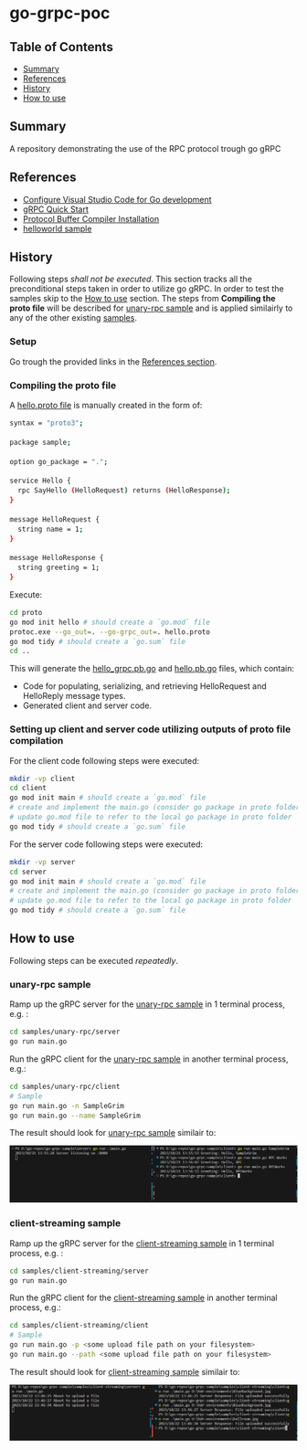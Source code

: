 # go-grpc-poc

## Table of Contents

+ [Summary](#summary)
+ [References](#references)
+ [History](#history)
+ [How to use](#how-to-use)

## Summary

A repository demonstrating the use of the RPC protocol trough go gRPC

## References

- [Configure Visual Studio Code for Go development](https://learn.microsoft.com/en-us/azure/developer/go/configure-visual-studio-code)
- [gRPC Quick Start](https://grpc.io/docs/languages/go/quickstart/)
- [Protocol Buffer Compiler Installation](https://grpc.io/docs/protoc-installation/)
- [helloworld sample](https://github.com/grpc/grpc-go/tree/master/examples/helloworld)

## History

Following steps *shall not be executed*. This section tracks all the preconditional steps taken in order to utilize go gRPC. In order to test the samples skip to the [How to use](#how-to-use) section. The steps from **Compiling the proto file** will be described for [unary-rpc sample](./samples/unary-rpc/) and is applied similairly to any of the other existing [samples](./samples/).

### Setup

Go trough the provided links in the [References section](#references).

### Compiling the proto file

A  [hello.proto file](./samples/unary-rpc/proto/hello.proto) is manually created in the form of:

```sh
syntax = "proto3";

package sample;

option go_package = ".";

service Hello {
  rpc SayHello (HelloRequest) returns (HelloResponse);
}

message HelloRequest {
  string name = 1;
}

message HelloResponse {
  string greeting = 1;
}
```

Execute: 

```sh
cd proto
go mod init hello # should create a `go.mod` file
protoc.exe --go_out=. --go-grpc_out=. hello.proto
go mod tidy # should create a `go.sum` file
cd ..
```

This will generate the [hello_grpc.pb.go](./samples/unary-rpc/proto/hello_grpc.pb.go) and [hello.pb.go](./samples/unary-rpc/proto/hello.pb.go) files, which contain:
- Code for populating, serializing, and retrieving HelloRequest and HelloReply message types.
- Generated client and server code.

### Setting up client and server code utilizing outputs of proto file compilation

For the client code following steps were executed:

```sh
mkdir -vp client
cd client
go mod init main # should create a `go.mod` file
# create and implement the main.go (consider go package in proto folder as local dependency)
# update go.mod file to refer to the local go package in proto folder `replace hello => ../proto`
go mod tidy # should create a `go.sum` file
```

For the server code following steps were executed:

```sh
mkdir -vp server
cd server
go mod init main # should create a `go.mod` file
# create and implement the main.go (consider go package in proto folder as local dependency)
# update go.mod file to refer to the local go package in proto folder `replace hello => ../proto`
go mod tidy # should create a `go.sum` file
```

## How to use

Following steps can be executed *repeatedly*.

### unary-rpc sample

Ramp up the gRPC server for the [unary-rpc sample](./samples/unary-rpc/) in 1 terminal process, e.g. :

```sh
cd samples/unary-rpc/server
go run main.go
```

Run the gRPC client for the [unary-rpc sample](./samples/unary-rpc/) in another terminal process, e.g.:

```sh
cd samples/unary-rpc/client
# Sample
go run main.go -n SampleGrim 
go run main.go --name SampleGrim 
```

The result should look for [unary-rpc sample](./samples/unary-rpc/) similair to:

![Result](./images/result-hello-world-service.PNG)

### client-streaming sample

Ramp up the gRPC server for the [client-streaming sample](./samples/client-streaming/) in 1 terminal process, e.g. :

```sh
cd samples/client-streaming/server
go run main.go
```

Run the gRPC client for the [client-streaming sample](./samples/client-streaming/) in another terminal process, e.g.:

```sh
cd samples/client-streaming/client
# Sample
go run main.go -p <some upload file path on your filesystem> 
go run main.go --path <some upload file path on your filesystem> 
```

The result should look for [client-streaming sample](./samples/client-streaming/) similair to:

![Result](./images/result-upload-service.PNG)






